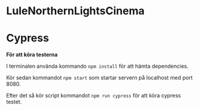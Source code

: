 # LuleNorthernLightsCinema

# Cypress

**För att köra testerna**

I terminalen använda kommando `npm install` för att hämta dependencies.

Kör sedan kommandot `npm start` som startar servern på localhost med port 8080.

Efter det så kör script kommandot `npm run cypress` för att köra cypress testet.
